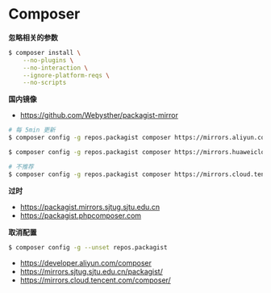 # Composer

**忽略相关的参数**

```bash
$ composer install \
    --no-plugins \
    --no-interaction \
    --ignore-platform-reqs \
    --no-scripts
```

**国内镜像**

* https://github.com/Webysther/packagist-mirror

```bash
# 每 5min 更新
$ composer config -g repos.packagist composer https://mirrors.aliyun.com/composer/

$ composer config -g repos.packagist composer https://mirrors.huaweicloud.com/repository/php/

# 不推荐
$ composer config -g repos.packagist composer https://mirrors.cloud.tencent.com/composer/
```

**过时**

* https://packagist.mirrors.sjtug.sjtu.edu.cn
* https://packagist.phpcomposer.com

**取消配置**

```bash
$ composer config -g --unset repos.packagist
```

* https://developer.aliyun.com/composer
* https://mirrors.sjtug.sjtu.edu.cn/packagist/
* https://mirrors.cloud.tencent.com/composer/
